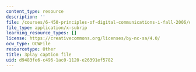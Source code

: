 ```yaml
---
content_type: resource
description: ''
file: /courses/6-450-principles-of-digital-communications-i-fall-2006/d9483fe6c4961ac01120e26391ef5782_kJR59TZz1CI.srt
file_type: application/x-subrip
learning_resource_types: []
license: https://creativecommons.org/licenses/by-nc-sa/4.0/
ocw_type: OCWFile
resourcetype: Other
title: 3play caption file
uid: d9483fe6-c496-1ac0-1120-e26391ef5782
---
```

